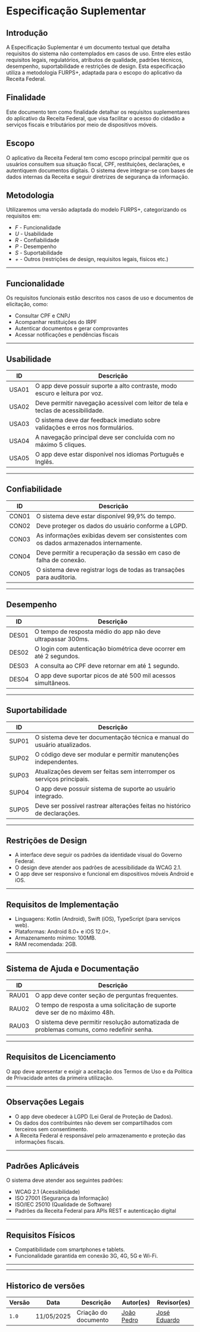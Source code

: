 # Especificação Suplementar

## Introdução

A Especificação Suplementar é um documento textual que detalha requisitos do sistema não contemplados em casos de uso. Entre eles estão requisitos legais, regulatórios, atributos de qualidade, padrões técnicos, desempenho, suportabilidade e restrições de design. Esta especificação utiliza a metodologia FURPS+, adaptada para o escopo do aplicativo da Receita Federal.

## Finalidade

Este documento tem como finalidade detalhar os requisitos suplementares do aplicativo da Receita Federal, que visa facilitar o acesso do cidadão a serviços fiscais e tributários por meio de dispositivos móveis.

## Escopo

O aplicativo da Receita Federal tem como escopo principal permitir que os usuários consultem sua situação fiscal, CPF, restituições, declarações, e autentiquem documentos digitais. O sistema deve integrar-se com bases de dados internas da Receita e seguir diretrizes de segurança da informação.

## Metodologia

Utilizaremos uma versão adaptada do modelo FURPS+, categorizando os requisitos em:

- *F* - Funcionalidade
- *U* - Usabilidade
- *R* - Confiabilidade
- *P* - Desempenho
- *S* - Suportabilidade
- *+* - Outros (restrições de design, requisitos legais, físicos etc.)

---

## Funcionalidade

Os requisitos funcionais estão descritos nos casos de uso e documentos de elicitação, como:

- Consultar CPF e CNPJ
- Acompanhar restituições do IRPF
- Autenticar documentos e gerar comprovantes
- Acessar notificações e pendências fiscais

---

## Usabilidade

| ID     | Descrição |
|--------|-----------|
| USA01 | O app deve possuir suporte a alto contraste, modo escuro e leitura por voz. |
| USA02 | Deve permitir navegação acessível com leitor de tela e teclas de acessibilidade. |
| USA03 | O sistema deve dar feedback imediato sobre validações e erros nos formulários. |
| USA04 | A navegação principal deve ser concluída com no máximo 5 cliques. |
| USA05 | O app deve estar disponível nos idiomas Português e Inglês. |

---

## Confiabilidade

| ID     | Descrição |
|--------|-----------|
| CON01 | O sistema deve estar disponível 99,9% do tempo. |
| CON02 | Deve proteger os dados do usuário conforme a LGPD. |
| CON03 | As informações exibidas devem ser consistentes com os dados armazenados internamente. |
| CON04 | Deve permitir a recuperação da sessão em caso de falha de conexão. |
| CON05 | O sistema deve registrar logs de todas as transações para auditoria. |

---

## Desempenho

| ID     | Descrição |
|--------|-----------|
| DES01 | O tempo de resposta médio do app não deve ultrapassar 300ms. |
| DES02 | O login com autenticação biométrica deve ocorrer em até 2 segundos. |
| DES03 | A consulta ao CPF deve retornar em até 1 segundo. |
| DES04 | O app deve suportar picos de até 500 mil acessos simultâneos. |

---

## Suportabilidade

| ID     | Descrição |
|--------|-----------|
| SUP01 | O sistema deve ter documentação técnica e manual do usuário atualizados. |
| SUP02 | O código deve ser modular e permitir manutenções independentes. |
| SUP03 | Atualizações devem ser feitas sem interromper os serviços principais. |
| SUP04 | O app deve possuir sistema de suporte ao usuário integrado. |
| SUP05 | Deve ser possível rastrear alterações feitas no histórico de declarações. |

---

## Restrições de Design

- A interface deve seguir os padrões da identidade visual do Governo Federal.
- O design deve atender aos padrões de acessibilidade da WCAG 2.1.
- O app deve ser responsivo e funcional em dispositivos móveis Android e iOS.

---

## Requisitos de Implementação

- Linguagens: Kotlin (Android), Swift (iOS), TypeScript (para serviços web).
- Plataformas: Android 8.0+ e iOS 12.0+.
- Armazenamento mínimo: 100MB.
- RAM recomendada: 2GB.

---

## Sistema de Ajuda e Documentação

| ID     | Descrição |
|--------|-----------|
| RAU01 | O app deve conter seção de perguntas frequentes. |
| RAU02 | O tempo de resposta a uma solicitação de suporte deve ser de no máximo 48h. |
| RAU03 | O sistema deve permitir resolução automatizada de problemas comuns, como redefinir senha. |

---

## Requisitos de Licenciamento

O app deve apresentar e exigir a aceitação dos Termos de Uso e da Política de Privacidade antes da primeira utilização.

---

## Observações Legais

- O app deve obedecer à LGPD (Lei Geral de Proteção de Dados).
- Os dados dos contribuintes não devem ser compartilhados com terceiros sem consentimento.
- A Receita Federal é responsável pelo armazenamento e proteção das informações fiscais.

---

## Padrões Aplicáveis

O sistema deve atender aos seguintes padrões:

- WCAG 2.1 (Acessibilidade)
- ISO 27001 (Segurança da Informação)
- ISO/IEC 25010 (Qualidade de Software)
- Padrões da Receita Federal para APIs REST e autenticação digital

---

## Requisitos Físicos

- Compatibilidade com smartphones e tablets.
- Funcionalidade garantida em conexão 3G, 4G, 5G e Wi-Fi.

---

 ---
## Historico de versões

Versão |   Data  | Descrição | Autor(es) | Revisor(es)
------ | ---- | ------ | ---------- | ----------
`1.0` | 11/05/2025 | Criação do documento |[João Pedro](https://github.com/JpRodrigues2)  | [José Eduardo](https://github.com/jevprado) |

